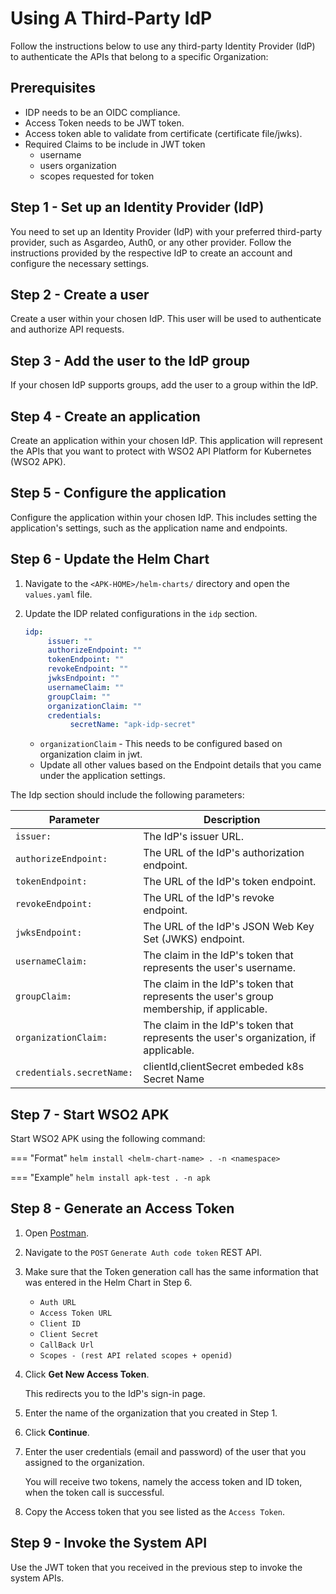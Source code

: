 # Using A Third-Party IdP

Follow the instructions below to use any third-party Identity Provider (IdP) to authenticate the APIs that belong to a specific Organization:

## Prerequisites
- IDP needs to be an OIDC compliance.
- Access Token needs to be JWT token.
- Access token able to validate from certificate (certificate file/jwks).
- Required Claims to be include in JWT token
     - username
     - users organization
     - scopes requested for token

## Step 1 - Set up an Identity Provider (IdP)

You need to set up an Identity Provider (IdP) with your preferred third-party provider, such as Asgardeo, Auth0, or any other provider. 
Follow the instructions provided by the respective IdP to create an account and configure the necessary settings.

## Step 2 - Create a user

Create a user within your chosen IdP. This user will be used to authenticate and authorize API requests.

## Step 3 - Add the user to the IdP group

If your chosen IdP supports groups, add the user to a group within the IdP.

## Step 4 - Create an application

Create an application within your chosen IdP. This application will represent the APIs that you want to protect with WSO2 API Platform for Kubernetes (WSO2 APK).

## Step 5 - Configure the application

Configure the application within your chosen IdP.
This includes setting the application's settings, such as the application name and endpoints.

## Step 6 - Update the Helm Chart

1. Navigate to the `<APK-HOME>/helm-charts/` directory and open the `values.yaml` file.
2. Update the IDP related configurations in the `idp` section.

     ```yaml
     idp:
          issuer: ""
          authorizeEndpoint: ""
          tokenEndpoint: ""
          revokeEndpoint: ""
          jwksEndpoint: ""      
          usernameClaim: ""
          groupClaim: ""
          organizationClaim: ""
          credentials:
               secretName: "apk-idp-secret"

     ```

      - `organizationClaim` - This needs to be configured based on organization claim in jwt.
      - Update all other values based on the Endpoint details that you came under the application settings.

The Idp section should include the following parameters:

| **Parameter** | **Description** |
|---------------|-----------------|
| `issuer:` | The IdP's issuer URL. |
| `authorizeEndpoint:` | The URL of the IdP's authorization endpoint. |
| `tokenEndpoint:` |  The URL of the IdP's token endpoint.  |
| `revokeEndpoint:` |  The URL of the IdP's revoke endpoint.  |
| `jwksEndpoint:` |  The URL of the IdP's JSON Web Key Set (JWKS) endpoint.  |
| `usernameClaim:` |  The claim in the IdP's token that represents the user's username.  |
| `groupClaim:` |  The claim in the IdP's token that represents the user's group membership, if applicable.  |
| `organizationClaim:` |  The claim in the IdP's token that represents the user's organization, if applicable.  |
| `credentials.secretName:` | clientId,clientSecret embeded k8s Secret Name |

## Step 7 - Start WSO2 APK

Start WSO2 APK using the following command:

=== "Format"
	```
	helm install <helm-chart-name> . -n <namespace>
	```

=== "Example"
	```
	helm install apk-test . -n apk
	```

## Step 8 - Generate an Access Token

1. Open [Postman](../../../../administration/postman-tests).
2. Navigate to the `POST` `Generate Auth code token` REST API.
3. Make sure that the Token generation call has the same information that was entered in the Helm Chart in Step 6.
     
     - `Auth URL`
     - `Access Token URL`
     - `Client ID`
     - `Client Secret`
     - `CallBack Url`
     - `Scopes - (rest API related scopes + openid)`

4. Click **Get New Access Token**.
     
      This redirects you to the IdP's sign-in page.

5. Enter the name of the organization that you created in Step 1.
6. Click **Continue**.
7. Enter the user credentials (email and password) of the user that you assigned to the organization.
     
     You will receive two tokens, namely the access token and ID token, when the token call is successful.

8.  Copy the Access token that you see listed as the `Access Token`.


## Step 9 - Invoke the System API

Use the JWT token that you received in the previous step to invoke the system APIs.
